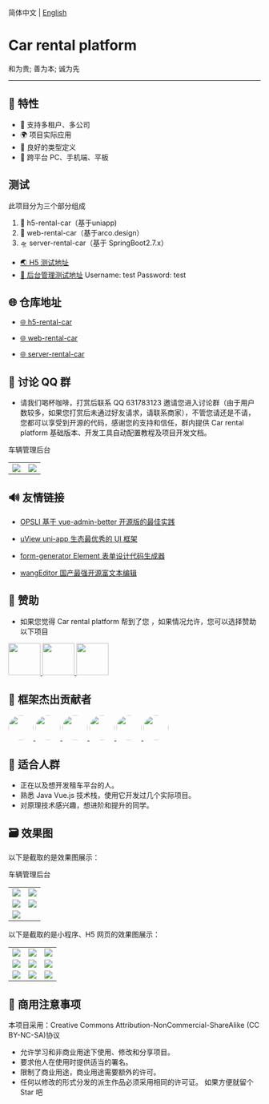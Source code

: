 <div>

简体中文 | [English](./README.en.md)

<h1>Car rental platform</h1>
<p>和为贵; 善为本; 诚为先</p>
</div>

---

## 🎉 特性

- 💪 支持多租户、多公司
- 🌍 项目实际应用
- 👏 良好的类型定义
- 🚀 跨平台 PC、手机端、平板


## 测试
此项目分为三个部分组成
1. 🎇 h5-rental-car（基于uniapp)
2. 🚀 web-rental-car（基于arco.design）
3. 🛸 server-rental-car（基于 SpringBoot2.7.x）
- [🌏 H5 测试地址](https://aigc-api.ga666666.cn/#/?key=123)
- [🐳 后台管理测试地址](https://aigc-web.ga666666.cn/) Username: test Password: test

## 🌐 仓库地址

- [🌐 h5-rental-car](https://gitee.com/gao666666/car-rental-platform)

- [🌐 web-rental-car](https://gitee.com/gao666666/car-rental-web)

- [🌐 server-rental-car](https://gitee.com/gao666666/car-rental-server)

## 🍻 讨论 QQ 群

- 请我们喝杯咖啡，打赏后联系 QQ 631783123 邀请您进入讨论群（由于用户数较多，如果您打赏后未通过好友请求，请联系商家），不管您请还是不请，您都可以享受到开源的代码，感谢您的支持和信任，群内提供
  Car rental platform 基础版本、开发工具自动配置教程及项目开发文档。

<table>
<tr>
车辆管理后台
<td>
<img src="https://github.com/solstice-gao/car-rental-platform/blob/master/images/WechatIMG1071.jpg">
</td>
<td>
<img src="https://github.com/solstice-gao/car-rental-platform/blob/master/images/WechatIMG1051.jpg">
</td>
</tr>
</table>

## 🔊 友情链接

- [OPSLI 基于 vue-admin-better 开源版的最佳实践](https://github.com/hiparker/opsli-boot)

- [uView uni-app 生态最优秀的 UI 框架](https://github.com/YanxinNet/uView/)

- [form-generator Element 表单设计代码生成器](https://github.com/JakHuang/form-generator/)

- [wangEditor 国产最强开源富文本编辑](https://github.com/wangeditor-team/wangEditor)

## 🙈 赞助

- 如果您觉得 Car rental platform 帮到了您 ，如果情况允许，您可以选择赞助以下项目

<a title="vue" href="https://opencollective.com/vuejs" target="_blank">
<img width="64px" src="https://fastly.jsdelivr.net/gh/chuzhixin/image/vue.png"/>
</a>
<a title="element-plus" href="https://opencollective.com/element-plus" target="_blank">
<img width="64px" src="https://fastly.jsdelivr.net/gh/chuzhixin/image/element-plus.png"/>
</a>
<a title="ant-design-vue" href="https://opencollective.com/ant-design-vue" target="_blank">
<img width="64px" src="https://images.opencollective.com/ant-design-vue/2ec179b/logo/256.png"/>
</a>

## 👷 框架杰出贡献者

<a href="https://github.com/fwfmiao" target="_blank">
<img width="50px" style="border-radius:999px" src="https://avatars.githubusercontent.com/u/29328241?s=50"/>
</a>
<a href="https://github.com/buuing" target="_blank">
<img width="50px" style="border-radius:999px" src="https://avatars.githubusercontent.com/u/36689704?s=50"/>
</a>
<a href="https://github.com/hipi" target="_blank">
<img width="50px" style="border-radius:999px" src="https://avatars.githubusercontent.com/u/22478003?s=50"/>
</a>
<a href="https://github.com/hdtopku" target="_blank">
<img width="50px" style="border-radius:999px" src="https://avatars.githubusercontent.com/u/14859466?s=50"/>
</a>
<a href="https://github.com/shaonialife" target="_blank">
<img width="50px" style="border-radius:999px" src="https://avatars.githubusercontent.com/u/16135960?s=50"/>
</a>
<a href="https://github.com/1511578084" target="_blank">
<img width="50px" style="border-radius:999px" src="https://avatars.githubusercontent.com/u/24790218?s=50"/>
</a>


## 💚 适合人群

- 正在以及想开发租车平台的人。
- 熟悉 Java Vue.js 技术栈，使用它开发过几个实际项目。
- 对原理技术感兴趣，想进阶和提升的同学。


## 🗃️ 效果图

以下是截取的是效果图展示：

<table>
<tr>
车辆管理后台
<td>
<img src="https://gitee.com/gao666666/car-rental-platform/raw/master/images/WechatIMG85.jpg">
</td>
<td>
<img src="https://gitee.com/gao666666/car-rental-platform/raw/master/images/WechatIMG103.jpg">
</td>
</tr>
<tr>
<td>
<img src="https://gitee.com/gao666666/car-rental-platform/raw/master/images/WX20231113-114722.png">
</td>
<td>
<img src="https://gitee.com/gao666666/car-rental-platform/raw/master/images/WX20231113-114551.png">
</td>
</tr>
<tr>
<td>
<img src="https://gitee.com/gao666666/car-rental-platform/raw/master/images/WX20231113-114531.png">
</td>
<td>

</td>
</tr>
</table>

以下是截取的是小程序、H5 网页的效果图展示：

<table>
<tr>
<td>
<img src="https://gitee.com/gao666666/car-rental-platform/raw/master/images/WX20231113-114817.png">
</td>
<td>
<img src="https://gitee.com/gao666666/car-rental-platform/raw/master/images/WX20231113-114832.png">
</td>
<td>
<img src="https://gitee.com/gao666666/car-rental-platform/raw/master/images/WX20231113-114850.png">
</td>
</tr>
<tr>
<td>
<img src="https://gitee.com/gao666666/car-rental-platform/raw/master/images/WX20231113-114908.png">
</td>
<td>
<img src="https://gitee.com/gao666666/car-rental-platform/raw/master/images/WeChata60cc23171fa348ea5e306522a30e4f8.jpg">
</td>
<td>
<img src="https://gitee.com/gao666666/car-rental-platform/raw/master/images/WX20231113-115020.png">
</td>
</tr>
<tr>
<td>
<img src="https://gitee.com/gao666666/car-rental-platform/raw/master/images/WX20231113-115034.png">
</td>
<td>
<img src="https://gitee.com/gao666666/car-rental-platform/raw/master/images/WX20231113-115127.png">
</td>
<td>
<img src="https://gitee.com/gao666666/car-rental-platform/raw/master/images/WX20231113-115142.png">
</td>
</tr>
</table>

## 📄 商用注意事项
本项目采用：Creative Commons Attribution-NonCommercial-ShareAlike (CC BY-NC-SA)协议
* 允许学习和非商业用途下使用、修改和分享项目。
* 要求他人在使用时提供适当的署名。
* 限制了商业用途，商业用途需要额外的许可。
* 任何以修改的形式分发的派生作品必须采用相同的许可证。
如果方便就留个 Star 吧

<!-- ，请遵守 MITCC BY-NC-SA 协议并保留作者技术支持声明，当然如果不愿意保留可以删掉，毕竟我也拿您没办法，能帮到您也当是给自己积德了，商业授权版本的相关说明如下：
本人只参与了前期小部分的开发，所以不必跟开源版做对比，同事的代码功底比我好太多，我自愧不如，关于买这件事，没有强买强卖，您愿意买就买，不愿意买就忽略。我们不高尚，写代码就是为了养家糊口，不是为了用爱发电。这几年看到那么多开源项目借鉴了我们付费版本的布局、主题配置的灵感和创意，一开始我是鄙视的，现在还好状态调整过来了，能够被借鉴，被讨论恰好说明了我们的产品有价值，为了产品卖的更好我们也必须更加用心的去维护付费版本以保持我们产品的竞争力。
当然，最后还有几句话不得不说，身处互联网由盛转衰的大变革的洪流中，能活下来就已经是千难万难了，希望所有的程序员哥哥姐姐们，早日实现自己的梦想，完成自己的心愿，也想对刚要毕业准备做一名程序员的学弟学妹们说几句，互联网行业没有你们想象的那么高大上，如果想成为一名程序员那就做好加班的准备，如果有更好的选择那就别选这个行业了。 -->

</div>
